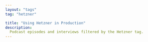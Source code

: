 ```yaml
---
layout: "tags"
tag: "hetzner"

title: "Using Hetzner in Production"
description:
  Podcast episodes and interviews filtered by the Hetzner tag.
---
```

